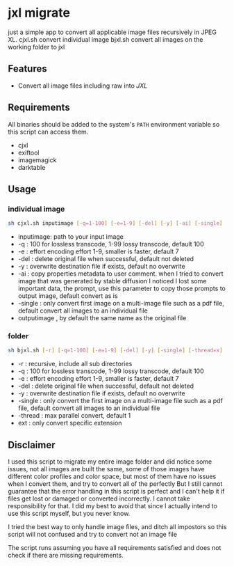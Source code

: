 # jxl migrate

just a simple app to convert all applicable image files recursively in  JPEG XL.
cjxl.sh convert individual image
bjxl.sh convert all images on the working folder to jxl


## Features
* Convert all image files including raw into *JXL*

## Requirements
All binaries should be added to the system's `PATH` environment variable so this script can access them. 
* cjxl
* exiftool
* imagemagick
* darktable

## Usage

### individual image

```sh
sh cjxl.sh inputimage [-q=1-100] [-e=1-9] [-del] [-y] [-ai] [-single] [outputimage] 
```
* inputimage: path to your input image
* -q : 100 for lossless transcode, 1-99 lossy transcode, default 100
* -e : effort encoding effort 1-9, smaller is faster, default 7
* -del : delete original file when successful, default not deleted
* -y : overwrite destination file if exists, default no overwrite
* -ai : copy properties metadata to user comment. when I tried to convert image that was generated by stable diffusion I noticed I lost some important data, the prompt, use this parameter to copy those prompts to output image, default convert as is 
* -single : only convert first image on a multi-image file such as a pdf file, default convert all images to an individual file
* outputimage , by default the same name as the original file

### folder
```sh
sh bjxl.sh [-r] [-q=1-100] [-e=1-9] [-del] [-y] [-single] [-thread=x] [ext] [ext]
```
* -r : recursive, include all sub directories
* -q : 100 for lossless transcode, 1-99 lossy transcode, default 100
* -e : effort encoding effort 1-9, smaller is faster, default 7
* -del : delete original file when successful, default not deleted
* -y : overwrite destination file if exists, default no overwrite
* -single : only convert the first image on a multi-image file such as a pdf file, default convert all images to an individual file
* -thread : max parallel convert, default 1
* ext : only convert specific extension 

## Disclaimer

I used this script to migrate my entire image folder and did notice some issues, not all images are built the same, some of those images have different color profiles and color space, but most of them have no issues when I convert them, and try to convert all of the perfectly 
But I still cannot guarantee that the error handling in this script is perfect and I can't help it if files get lost or damaged or converted incorrectly. 
I cannot take responsibility for that. I did my best to avoid that since I actually intend to use this script myself, but you never know.

I tried the best way to only handle image files, and ditch all impostors so this script will not confused and try to convert not an image file

The script runs assuming you have all requirements satisfied and does not check if there are missing requirements.
